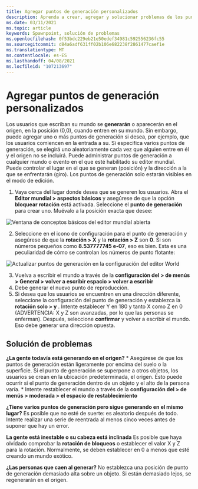 ```yaml
---
title: Agregar puntos de generación personalizados
description: Aprenda a crear, agregar y solucionar problemas de los puntos de generación personalizados a AltspaceVR.
ms.date: 03/11/2021
ms.topic: article
keywords: Spawnpoint, solución de problemas
ms.openlocfilehash: 0f53bdc229eb21e50edef34981c592556236fc55
ms.sourcegitcommit: d84a6adf631ff02b106e682238f2861477caef1e
ms.translationtype: MT
ms.contentlocale: es-ES
ms.lasthandoff: 04/08/2021
ms.locfileid: "107213697"
---
```

# <a name="adding-custom-spawn-points"></a>Agregar puntos de generación personalizados

Los usuarios que escriban su mundo se **generarán** o aparecerán en el origen, en la posición (0,0), cuando entren en su mundo. Sin embargo, puede agregar uno o más puntos de generación si desea, por ejemplo, que los usuarios comiencen en la entrada a su. Si especifica varios puntos de generación, se elegirá uno aleatoriamente cada vez que alguien entre en él y el origen no se incluirá. Puede administrar puntos de generación a cualquier mundo o evento en el que esté habilitado su editor mundial. Puede controlar el lugar en el que se generan (posición) y la dirección a la que se enfrentarán (giro). Los puntos de generación solo estarán visibles en el modo de edición. 

1. Vaya cerca del lugar donde desea que se generen los usuarios. Abra el **Editor mundial > aspectos básicos** y asegúrese de que la opción **bloquear rotación** está activada. Seleccione el **punto de generación** para crear uno. Muévalo a la posición exacta que desee:

![Ventana de conceptos básicos del editor mundial abierta](images/spawn-points-img-01.png)

2. Seleccione en el icono de configuración para el punto de generación y asegúrese de que la **rotación > X** y la **rotación > Z** son **0**. Si son números pequeños como **8.537777745 e-07**, eso es bien. Esta es una peculiaridad de cómo se controlan los números de punto flotante:

![Actualizar puntos de generación en la configuración del editor World](images/spawn-points-img-02.png)

3. Vuelva a escribir el mundo a través de la **configuración del > de menús > General > volver a escribir espacio > volver a escribir**
4. Debe generar el nuevo punto de reproducción.
5. Si desea que los usuarios se encuentren en una dirección diferente, seleccione la configuración del punto de generación y establezca la **rotación solo > y** . Intente establecer Y en 180 y tanto X como Z en 0 (ADVERTENCIA: X y Z son avanzadas, por lo que las personas se enferman). Después, seleccione **confirmar** y volver a escribir el mundo. Eso debe generar una dirección opuesta. 

## <a name="troubleshooting"></a>Solución de problemas

**¿La gente todavía está generando en el origen?**
    * Asegúrese de que los puntos de generación están ligeramente por encima del suelo o la superficie. Si el punto de generación se superpone a otros objetos, los usuarios se crean en la ubicación predeterminada, el origen. Esto puede ocurrir si el punto de generación dentro de un objeto y el alto de la persona varía. 
    * Intente restablecer el mundo a través de la **configuración del > de menús > moderada > el espacio de restablecimiento**

**¿Tiene varios puntos de generación pero sigue generando en el mismo lugar?**
Es posible que no esté de suerte: es aleatorio después de todo. Intente realizar una serie de reentrada al menos cinco veces antes de suponer que hay un error. 

**La gente está inestable o su cabeza está inclinada** Es posible que haya olvidado comprobar la **rotación de bloqueos** o establecer el valor X y Z para la rotación. Normalmente, se deben establecer en 0 a menos que esté creando un mundo exótico. 

**¿Las personas que caen al generar?**
No establezca una posición de punto de generación demasiado alta sobre un objeto. Si están demasiado lejos, se regenerarán en el origen.